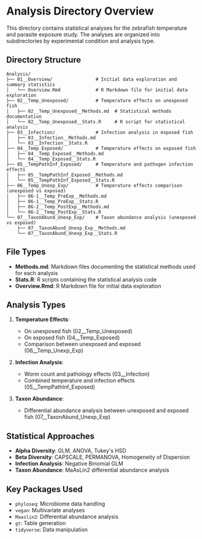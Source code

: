 # Analysis Directory Overview

This directory contains statistical analyses for the zebrafish temperature and parasite exposure study. The analyses are organized into subdirectories by experimental condition and analysis type.

## Directory Structure

```
Analysis/
├── 01__Overview/                # Initial data exploration and summary statistics
│   └── Overview.Rmd             # R Markdown file for initial data exploration
├── 02__Temp_Unexposed/          # Temperature effects on unexposed fish
│   ├── 02__Temp_Unexposed__Methods.md  # Statistical methods documentation
│   └── 02__Temp_Unexposed__Stats.R     # R script for statistical analysis
├── 03__Infection/               # Infection analysis in exposed fish
│   ├── 03__Infection__Methods.md
│   └── 03__Infection__Stats.R
├── 04__Temp_Exposed/            # Temperature effects on exposed fish
│   ├── 04__Temp_Exposed__Methods.md
│   └── 04__Temp_Exposed__Stats.R
├── 05__TempPathInf_Exposed/     # Temperature and pathogen infection effects
│   ├── 05__TempPathInf_Exposed__Methods.md
│   └── 05__TempPathInf_Exposed__Stats.R
├── 06__Temp_Unexp_Exp/          # Temperature effects comparison (unexposed vs exposed)
│   ├── 06-1__Temp_PreExp__Methods.md
│   ├── 06-1__Temp_PreExp__Stats.R
│   ├── 06-2__Temp_PostExp__Methods.md
│   └── 06-2__Temp_PostExp__Stats.R
└── 07__TaxonAbund_Unexp_Exp/    # Taxon abundance analysis (unexposed vs exposed)
    ├── 07__TaxonAbund_Unexp_Exp__Methods.md
    └── 07__TaxonAbund_Unexp_Exp__Stats.R
```

## File Types

- **Methods.md**: Markdown files documenting the statistical methods used for each analysis
- **Stats.R**: R scripts containing the statistical analysis code
- **Overview.Rmd**: R Markdown file for initial data exploration

## Analysis Types

1. **Temperature Effects**: 
   - On unexposed fish (02__Temp_Unexposed)
   - On exposed fish (04__Temp_Exposed)
   - Comparison between unexposed and exposed (06__Temp_Unexp_Exp)

2. **Infection Analysis**:
   - Worm count and pathology effects (03__Infection)
   - Combined temperature and infection effects (05__TempPathInf_Exposed)

3. **Taxon Abundance**:
   - Differential abundance analysis between unexposed and exposed fish (07__TaxonAbund_Unexp_Exp)

## Statistical Approaches

- **Alpha Diversity**: GLM, ANOVA, Tukey's HSD
- **Beta Diversity**: CAPSCALE, PERMANOVA, Homogeneity of Dispersion
- **Infection Analysis**: Negative Binomial GLM
- **Taxon Abundance**: MaAsLin2 differential abundance analysis

## Key Packages Used

- `phyloseq`: Microbiome data handling
- `vegan`: Multivariate analyses
- `Maaslin2`: Differential abundance analysis
- `gt`: Table generation
- `tidyverse`: Data manipulation

